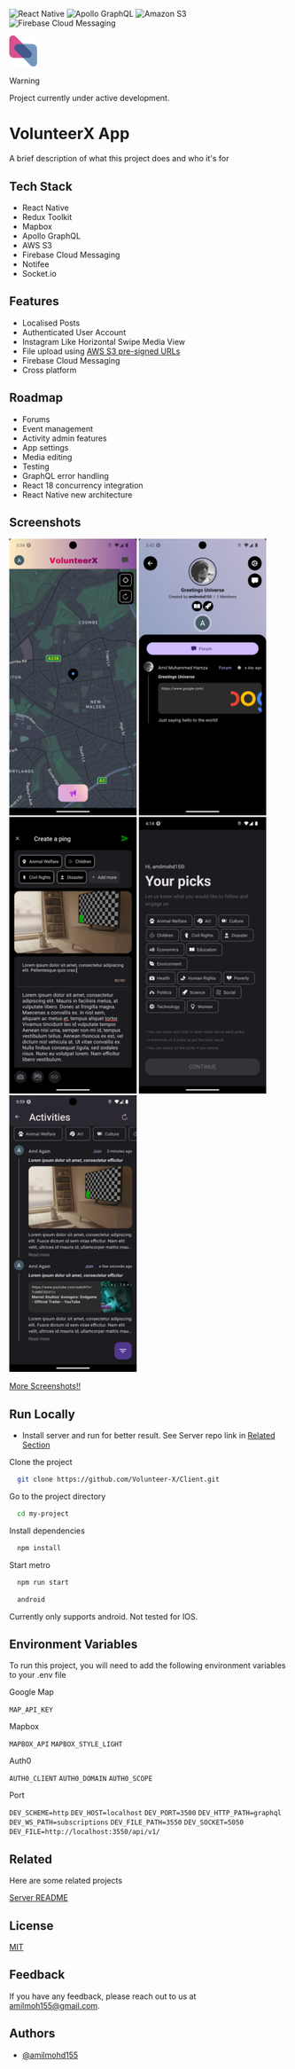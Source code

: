 
![React Native](https://img.shields.io/badge/React_Native-v0.73-brightgreen?style=flat&logo=react&logoColor=%2361DAFB)
![Apollo GraphQL](https://img.shields.io/badge/Apollo_GraphQL-blue?style=flat&logo=apollographql&logoColor=%23311C87)
![Amazon S3](https://img.shields.io/badge/Amazon_S3-lightyellow?style=flat&logo=amazons3&logoColor=%23569A31)
![Firebase Cloud Messaging](https://img.shields.io/badge/Firebase_FCM-white?style=flat&logo=firebase&logoColor=%23FFCA28)

<img src='src/assets/images/logo-v2.svg' width='50' alt="App Logo">

> [!WARNING]
> Project currently under active development.

# VolunteerX App

A brief description of what this project does and who it's for

## Tech Stack

- React Native
- Redux Toolkit
- Mapbox
- Apollo GraphQL
- AWS S3
- Firebase Cloud Messaging
- Notifee
- Socket.io

## Features

- Localised Posts
- Authenticated User Account
- Instagram Like Horizontal Swipe Media View
- File upload using [AWS S3 pre-signed URLs](https://docs.aws.amazon.com/AmazonS3/latest/userguide/using-presigned-url.html)
- Firebase Cloud Messaging
- Cross platform


## Roadmap

- Forums
- Event management
- Activity admin features
- App settings
- Media editing
- Testing
- GraphQL error handling
- React 18 concurrency integration
- React Native new architecture

## Screenshots

<img src='Screenshots/Screenshot_1706067246.png' width='230' alt="Homepage">    <img src='Screenshots/Screenshot_1706067730.png' width='230' alt="Activity">      <img src='Screenshots/Screenshot_1706068618.png' width='230' alt="Create Ping"> 
<img src='Screenshots/Screenshot_1706069681.png' width='230' alt="Select your picks">      <img src='Screenshots/Screenshot_1706090383.png' width='230' alt="Activities">     

[More Screenshots!!](./Screenshots)


## Run Locally

- Install server and run for better result. See Server repo link in [Related Section](#related)

Clone the project

```bash
  git clone https://github.com/Volunteer-X/Client.git
```

Go to the project directory

```bash
  cd my-project
```

Install dependencies

```bash
  npm install
```

Start metro

```bash
  npm run start
```
```bash
  android
``` 

Currently only supports android. Not tested for IOS.


## Environment Variables

To run this project, you will need to add the following environment variables to your .env file

Google Map

`MAP_API_KEY`

Mapbox

`MAPBOX_API`
`MAPBOX_STYLE_LIGHT`

Auth0

`AUTH0_CLIENT`
`AUTH0_DOMAIN`
`AUTH0_SCOPE`

Port

`DEV_SCHEME=http`
`DEV_HOST=localhost`
`DEV_PORT=3500`
`DEV_HTTP_PATH=graphql`
`DEV_WS_PATH=subscriptions`
`DEV_FILE_PATH=3550`
`DEV_SOCKET=5050`
`DEV_FILE=http://localhost:3550/api/v1/`

## Related

Here are some related projects

[Server README](https://github.com/Volunteer-X/Server/blob/master/README.md)


## License

[MIT](./LICENSE)


## Feedback

If you have any feedback, please reach out to us at amilmoh155@gmail.com.


## Authors

- [@amilmohd155](https://github.com/amilmohd155)
